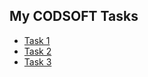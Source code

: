 ## My CODSOFT Tasks
- [Task 1](https://github.com/Sharonnn7/Task1)
- [Task 2](https://github.com/Sharonnn7/Task2)
- [Task 3](https://github.com/Sharonnn7/Task3)

